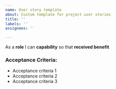 ```yaml
---
name: User story template
about: Custom template for project user stories
title: ''
labels: ''
assignees: ''

---
```


As a **role** I can **capability** so that **received benefit**


### Acceptance Criteria:

- Acceptance criteria 1
- Acceptance criteria 2
- Acceptance criteria 3
